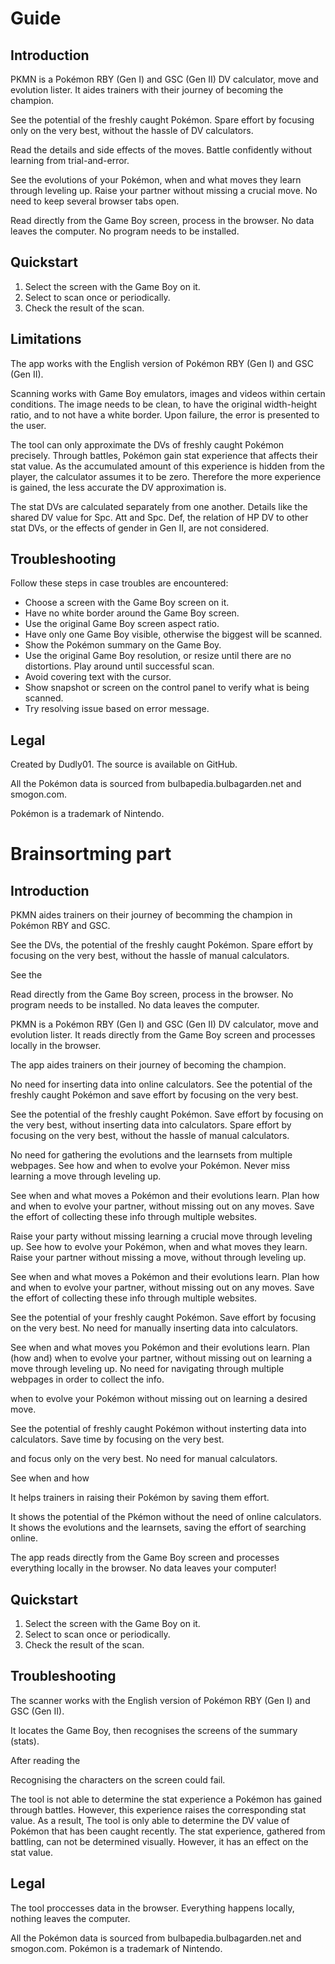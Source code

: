 # Guide



## Introduction

PKMN is a Pokémon RBY (Gen I) and GSC (Gen II) DV calculator, move and evolution lister.
It aides trainers with their journey of becoming the champion.

See the potential of the freshly caught Pokémon.
Spare effort by focusing only on the very best, without the hassle of DV calculators.

Read the details and side effects of the moves.
Battle confidently without learning from trial-and-error.

See the evolutions of your Pokémon, when and what moves they learn through leveling up.
Raise your partner without missing a crucial move. No need to keep several browser tabs open.

Read directly from the Game Boy screen, process in the browser.
No data leaves the computer. No program needs to be installed.

## Quickstart

1. Select the screen with the Game Boy on it.
2. Select to scan once or periodically.
3. Check the result of the scan.

## Limitations

The app works with the English version of Pokémon RBY (Gen I) and GSC (Gen II).

Scanning works with Game Boy emulators, images and videos within certain conditions.
The image needs to be clean, to have the original width-height ratio, and to not have a white border.
Upon failure, the error is presented to the user.

The tool can only approximate the DVs of freshly caught Pokémon precisely.
Through battles, Pokémon gain stat experience that affects their stat value.
As the accumulated amount of this experience is hidden from the player, the calculator assumes it to be zero.
Therefore the more experience is gained, the less accurate the DV approximation is.

The stat DVs are calculated separately from one another.
Details like the shared DV value for Spc. Att and Spc. Def, the relation of HP DV to other stat DVs, or the effects of gender in Gen II, are not considered.

## Troubleshooting

Follow these steps in case troubles are encountered:

- Choose a screen with the Game Boy screen on it.
- Have no white border around the Game Boy screen.
- Use the original Game Boy screen aspect ratio.
- Have only one Game Boy visible, otherwise the biggest will be scanned.
- Show the Pokémon summary on the Game Boy.
- Use the original Game Boy resolution, or resize until there are no distortions. Play around until successful scan.
- Avoid covering text with the cursor.
- Show snapshot or screen on the control panel to verify what is being scanned.
- Try resolving issue based on error message.

## Legal

Created by Dudly01. The source is available on GitHub.

All the Pokémon data is sourced from bulbapedia.bulbagarden.net and smogon.com.

Pokémon is a trademark of Nintendo.



# Brainsortming part

## Introduction

PKMN aides trainers on their journey of becomming the champion in Pokémon RBY and GSC.

See the DVs, the potential of the freshly caught Pokémon.
Spare effort by focusing on the very best, without the hassle of manual calculators.

See the


Read directly from the Game Boy screen, process in the browser.
No program needs to be installed. No data leaves the computer. 


PKMN is a Pokémon RBY (Gen I) and GSC (Gen II) DV calculator, move and evolution lister.
It reads directly from the Game Boy screen and processes locally in the browser.

The app aides trainers on their journey of becoming the champion.

No need for inserting data into online calculators.
See the potential of the freshly caught Pokémon and save effort by focusing on the very best.

See the potential of the freshly caught Pokémon.
Save effort by focusing on the very best, without inserting data into calculators.
Spare effort by focusing on the very best, without the hassle of manual calculators.

No need for gathering the evolutions and the learnsets from multiple webpages.
See how and when to evolve your Pokémon. Never miss learning a move through leveling up.

See when and what moves a Pokémon and their evolutions learn.
Plan how and when to evolve your partner, without missing out on any moves.
Save the effort of collecting these info through multiple websites.

Raise your party without missing learning a crucial move through leveling up.
See how to evolve your Pokémon, when and what moves they learn.
Raise your partner without missing a move, without  through leveling up.

See when and what moves a Pokémon and their evolutions learn.
Plan how and when to evolve your partner, without missing out on any moves.
Save the effort of collecting these info through multiple websites.

See the potential of your freshly caught Pokémon.
Save effort by focusing on the very best.
No need for manually inserting data into calculators.

See when and what moves you Pokémon and their evolutions learn.
Plan (how and) when to evolve your partner, without missing out on learning a move through leveling up.
No need for navigating through multiple webpages in order to collect the info.

when to evolve your Pokémon without missing out on learning a desired move.

See the potential of freshly caught Pokémon without insterting data into calculators.
Save time by focusing on the very best.

 and focus only on the very best.
No need for manual calculators.

See when and how 

It helps trainers in raising their Pokémon by saving them effort.

It shows the potential of the Pkémon without the need of online calculators.
It shows the evolutions and the learnsets, saving the effort of searching online.

The app reads directly from the Game Boy screen and processes everything locally in the browser.
No data leaves your computer!

## Quickstart

1. Select the screen with the Game Boy on it.
2. Select to scan once or periodically.
3. Check the result of the scan.

## Troubleshooting

The scanner works with the English version of Pokémon RBY (Gen I) and GSC (Gen II).

It locates the Game Boy, then recognises the screens of the summary (stats).

After reading the 



Recognising the characters on the screen could fail. 

The tool is not able to determine the stat experience a Pokémon has gained through battles.
However, this experience raises the corresponding stat value.
As a result, 
The tool is only able to determine the DV value of Pokémon that has been caught recently.
The stat experience, gathered from battling, can not be determined visually.
However, it has an effect on the stat value.

## Legal

The tool proccesses data in the browser. Everything happens locally, nothing leaves the computer.

All the Pokémon data is sourced from bulbapedia.bulbagarden.net and smogon.com.
Pokémon is a trademark of Nintendo.

